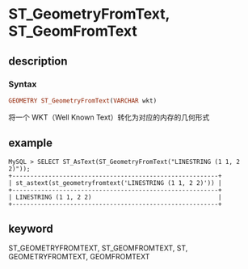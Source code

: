 # ST_GeometryFromText, ST_GeomFromText

## description

### Syntax

```Haskell
GEOMETRY ST_GeometryFromText(VARCHAR wkt)
```

将一个 WKT（Well Known Text）转化为对应的内存的几何形式

## example

```Plain Text
MySQL > SELECT ST_AsText(ST_GeometryFromText("LINESTRING (1 1, 2 2)"));
+---------------------------------------------------------+
| st_astext(st_geometryfromtext('LINESTRING (1 1, 2 2)')) |
+---------------------------------------------------------+
| LINESTRING (1 1, 2 2)                                   |
+---------------------------------------------------------+
```

## keyword

ST_GEOMETRYFROMTEXT, ST_GEOMFROMTEXT, ST, GEOMETRYFROMTEXT, GEOMFROMTEXT
